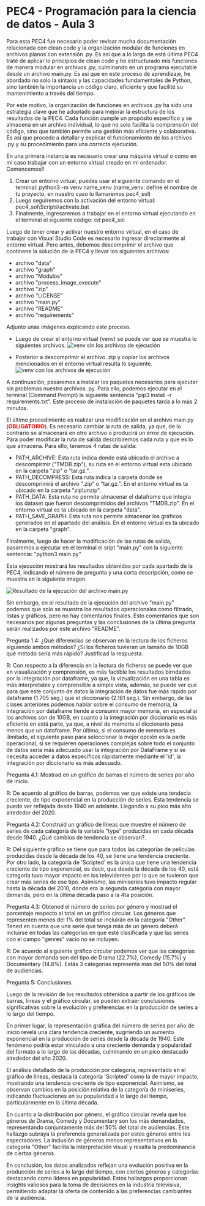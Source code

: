 # PEC4 - Programación para la ciencia de datos - Aula 3

Para esta PEC4 fue necesario poder revisar mucha documentación relacionada con clean code y la organización modular de funciones en archivos planos con extensión .py. Es así que a lo largo de está última PEC4 traté de aplicar lo principios de clean code y he estructurado mis funciones de manera modular en archivos .py, culminando en un programa ejecutable desde un archivo main.py. Es así que en este proceso de aprendizaje, he abordado no solo la sintaxis y las capacidades fundamentales de Python, sino también la importancia un código claro, eficiente y que facilité su mantenimiento a través del tiempo. 

Por este motivo, la organización de funciones en archivos .py ha sido una estrategia clave que he adoptado para mejorar la estructura de los resultados de la PEC4. Cada función cumple un propósito específico y se almacena en un archivo individual, lo que no solo facilita la comprensión del código, sino que también permite una gestión más eficiente y colaborativa. Es así que procedo a detallar y explicar el funcionamiento de los archivos .py y su procedimiento para una correcta ejecución. 

En una primera instancia es necesario crear una máquina virtual o como en mi caso trabajar con un entorno virtual creado en mi ordenador. Comencemos!!

1. Crear un entorno virtual, puedes usar el siguiente comando en el terminal: python3 -m venv name_venv (name_venv: define el nombre de tu proyecto, en nuestro caso lo llamaremos pec4_sol)
2. Luego seguiremos con la activación del entorno virtual: pec4_sol\Scripts\activate.bat
3. Finalmente, ingresaremos a trabajar en el entorno virtual ejecutando en el terminal el siguiente código: cd pec4_sol

Luego de tener crear y activar nuestro entorno virtual, en el caso de trabajar con Visual Studio Code es necesario ingresar directarmente al entorno virtual. Pero antes, debemos descomprimir el archivo que continene la solución de la PEC4 y llevar los siguientes archivos:

- archivo "data"
- archivo "graph"
- archivo "Modulos"
- archivo "process_image_execute"
- archivo "zip"
- archivo "LICENSE"
- archivo "main.py"
- archivo "README"
- archivo "requirements"

Adjunto unas imágenes explicando este proceso.

- Luego de crear el entorno virtual (venv) se puede ver que se muestra lo siguientes archivos.
![venv sin los archivos de ejecución](https://github.com/JoseC468/PPCD_pec4/blob/main/process_image_execute/venv-sin-archivos.png)

- Posterior a descomprimir el archivo .zip y copiar los archivos mencionados en el entorno virtual resulta lo siguiente.
![venv con los archivos de ejecución](https://github.com/JoseC468/PPCD_pec4/blob/main/process_image_execute/venv-con-archivos.png)

A continuación, pasaremos a instalar los paquetes necesarios para ejecutar sin problemas nuestro archivos .py. Para ello, podemos ejecutar en el terminal (Command Prompt) la siguiente sentencia "pip3 install -r requirements.txt". Este proceso de instalación de paquetes tarda a lo más 2 minutos.

El último procedimiento es realizar una modificación en el archivo main.py (<span style="color:red">**OBLIGATORIO**</span>). Es necesario cambiar la ruta de salida, ya que, de lo contrario se almacenará en otro archivo o producirá un error de ejecución. Para poder modificar la ruta de salida describiremos cada ruta y que es lo que almacena. Para ello, tenemos 4 rutas de salida:

* PATH_ARCHIVE: Esta ruta indica donde está ubicado el archivo a descompirmir ("TMDB.zip"), su ruta en el entorno virtual esta ubicado en la carpeta "zip" o "tar.gz.". 
* PATH_DECOMPRESS: Esta ruta indica la carpeta donde se descomprimirá el archivo ".zip" o "tar.gz.". En el entorno virtual es ta ubicado en la carpeta "zip\unzip".
* PATH_DATA: Esta ruta no permite almacenar el dataframe que integra los dataset que fueron descomprimidos del archivos "TMDB.zip". En el entorno virtual es ta ubicado en la carpeta "data".
* PATH_SAVE_GRAPH: Esta ruta nos permite almacenar los gráficos generados en el apartado del análisis. En el entorno virtual es ta ubicado en la carpeta "graph".

Finalmente, luego de hacer la modificación de las rutas de salida, pasaremos a ejecutar en el terminal el sript "main.py" con la siguiente sentencia: "python3 main.py"

Esta ejecución mostrará los resultados obtenidos por cada apartado de la PEC4, indicando el número de pregunta y una corta descripción, como se muestra en la siguiente imagen. 

![Resultado de la ejecución del archivo main.py](https://github.com/JoseC468/PPCD_pec4/blob/main/process_image_execute/result_execute_main.png)

Sin embargo, en el resultado de la ejecución del archivo "main.py" podemos que solo se muestra los resultados operacionales como filtrado, listas y gráficos, pero no hay comentarios finales. Esto comentarios que son necesarios por algunas preguntas y las conclusiones de la última pregunta serán realizados por este archivo "README". 

Pregunta 1.4: ¿Qué diferencias se observan en la lectura de los ficheros siguiendo ambos métodos? ¿Si los ficheros tuvieran un tamaño de 10GB qué método sería más rápido? Justificad la respuesta.

R: Con respecto a la diferencia en la lectura de ficheros se puede ver que en visualización y comprensión, es más factible los resultados birndados por la integración por dataframe, ya que, la vizualización en una tabla es más interpretable y comprensible a simple vista, además, se puede ver que para que este conjunto de datos la integración de datos fue más rápido por dataframe (1.705 seg.) que el diccionario (2.181 seg.). Sin embargo, de las clases anteriores podemos hablar sobre el consumo de memoria, la integración por dataframe tiende a consumir mayor memoria, en especial si los archivos son de 10GB, en cuanto a la integración por diccionario es más eficiente en está parte, ya que, a nivel de memoria el diccionario pesa menos que un dataframe. Por último, si el consumo de memoria es ilimitado, el siguiente paso para seleccionar la mejor opción es la parte operacional, si se requieren operaciones complejas sobre todo el conjunto de datos sería más adecuado usar la integración por DataFrame y si se necesita acceder a datos específicos rápidamente mediante el 'id', la integración por diccionario es más adecuado. 

Pregunta 4.1: Mostrad en un gráfico de barras el número de series por año de inicio.

R: De acuerdo al gráfico de barras, podemos ver que existe una tendecia creciente, de tipo exponencial en la producción de series. Esta tendencia se puede ver reflejada desde 1940 en adelante. Llegando a su pico más alto alrededor del 2020. 

Pregunta 4.2: Construid un gráfico de líneas que muestre el número de series de cada categoría de la variable “type” producidas en cada década desde 1940. ¿Qué cambios de tendencia se observan?.

R: Del siguiente gráfico se tiene que para todos las categorías de películas producidas desde la década de los 40, se tiene una tendencia creciente. Por otro lado, la categoría de 'Scripted' es la única que tiene una tendencia creciente de tipo exponencial, es decir, que desde la década de los 40, está categoría tuvo mayor impacto en los televidentes por lo que se tuvieron que crear más series de ese tipo. Asimismo, las miniseries tuvo impacto regular hasta la década del 2010, donde era la segunda categoría con mayor demanda, pero en la última década paso a la 4ta posición. 

Pregunta 4.3: Obtened el número de series por género y mostrad el porcentaje respecto al total en un gráfico circular. Los géneros que representen menos del 1% del total se incluirán en la categoría "Other". Tened en cuenta que una serie que tenga más de un género deberá incluirse en todas las categorías en que esté clasificada y que las series con el campo "genres" vacío no se incluyen.

R: De acuerdo al siguiente gráfico circular podemos ver que las categorías con mayor demanda son del tipo de Drama (22.7%), Comedy (15.7%) y Documentary (14.8%). Estás 3 categorías representa más del 50% del total de audiencias. 

Pregunta 5: Conclusiones.

Luego de la revisión de los resultados obtenidos a partir de los gráficos de barras, líneas y el gráfico circular, se pueden extraer conclusiones significativas sobre la evolución y preferencias en la producción de series a lo largo del tiempo.

En primer lugar, la representación gráfica del número de series por año de inicio revela una clara tendencia creciente, sugiriendo un aumento exponencial en la producción de series desde la década de 1940. Este fenómeno podría estar vinculado a una creciente demanda y popularidad del formato a lo largo de las décadas, culminando en un pico destacado alrededor del año 2020.

El análisis detallado de la producción por categoría, representado en el gráfico de líneas, destaca la categoría 'Scripted' como la de mayor impacto, mostrando una tendencia creciente de tipo exponencial. Asimismo, se observan cambios en la posición relativa de la categoría de miniseries, indicando fluctuaciones en su popularidad a lo largo del tiempo, particularmente en la última década.

En cuanto a la distribución por género, el gráfico circular revela que los géneros de Drama, Comedy y Documentary son los más demandados, representando conjuntamente más del 50% del total de audiencias. Este hallazgo subraya la preferencia generalizada por estos géneros entre los espectadores. La inclusión de géneros menos representativos en la categoría "Other" facilita la interpretación visual y resalta la predominancia de ciertos géneros.

En conclusión, los datos analizados reflejan una evolución positiva en la producción de series a lo largo del tiempo, con ciertos géneros y categorías destacando como líderes en popularidad. Estos hallazgos proporcionan insights valiosos para la toma de decisiones en la industria televisiva, permitiendo adaptar la oferta de contenido a las preferencias cambiantes de la audiencia.

